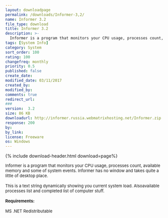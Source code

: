 ```yaml
---
layout: downloadpage
permalink: /downloads/Informer-3,2/
name: Informer 3.2
file_type: download
title: Informer 3.2
description: >-
  Informer is a program that monitors your CPU usage, processes count, available memory and some of system events
tags: [System Info]
category: System
sort_order: 100
rating: 100
changefreq: monthly
priority: 0.5
published: false
create_date:
modified_date: 03/11/2017
created_by:
modified_by:
comments: true
redirect_url:
###
version:  3.2
size: 86 KB
downloadurl: http://informer.russia.webmatrixhosting.net/Informer.zip
response: 200
by:
by_link:
license: Freeware
os: Windows
---
```


{% include download-header.html download=page%}

<p style="fix-download-text !important">
<p><font size="2"><p>Informer is a program that monitors your CPU usage, processes count, available memory and some of system events. Informer has no window and takes quite a little of desktop place. <br />
<br />
This is a text string dynamically showing you current system load. Alsoavailable processes list and completed list of computer stuff.<br />
<br />
<span><strong>Requirements:</strong></span><br />
<br />
MS .NET Redistributable</p></p></p>
